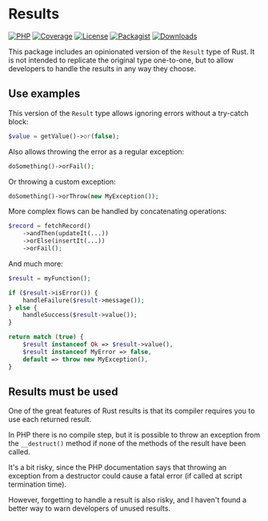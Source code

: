 Results
=======

[![PHP][php-badge]][php-url]
[![Coverage][coveralls-badge]][coveralls-url]
[![License][license-badge]][license-url]
[![Packagist][packagist-version-badge]][packagist-url]
[![Downloads][packagist-downloads-badge]][packagist-url]

[php-badge]: https://img.shields.io/badge/php-8.1%20to%208.2-777bb3.svg
[php-url]: https://coveralls.io/github/hereldar/php-results
[coveralls-badge]: https://img.shields.io/coverallsCoverage/github/hereldar/php-results
[coveralls-url]: https://coveralls.io/github/hereldar/php-results
[license-badge]: https://img.shields.io/badge/license-MIT-brightgreen.svg
[license-url]: LICENSE
[packagist-version-badge]: https://img.shields.io/packagist/v/hereldar/results.svg
[packagist-downloads-badge]: https://img.shields.io/packagist/dt/hereldar/results.svg
[packagist-url]: https://packagist.org/packages/hereldar/results

This package includes an opinionated version of the `Result` type of Rust. It is 
not intended to replicate the original type one-to-one, but to allow developers 
to handle the results in any way they choose.

Use examples
------------

This version of the `Result` type allows ignoring errors without a try-catch 
block:

```php
$value = getValue()->or(false);
```

Also allows throwing the error as a regular exception:

```php
doSomething()->orFail();
```

Or throwing a custom exception:

```php
doSomething()->orThrow(new MyException());
```

More complex flows can be handled by concatenating operations:

```php
$record = fetchRecord()
    ->andThen(updateIt(...))
    ->orElse(insertIt(...))
    ->orFail();
```

And much more:

```php
$result = myFunction();

if ($result->isError()) {
    handleFailure($result->message());
} else {
    handleSuccess($result->value());
}

return match (true) {
    $result instanceof Ok => $result->value(),
    $result instanceof MyError => false,
    default => throw new MyException(),
}
```

Results must be used
--------------------

One of the great features of Rust results is that its compiler requires you to 
use each returned result.

In PHP there is no compile step, but it is possible to throw an exception from 
the `__destruct()` method if none of the methods of the result have been called.

It's a bit risky, since the PHP documentation says that throwing an exception 
from a destructor could cause a fatal error (if called at script termination 
time).

However, forgetting to handle a result is also risky, and I haven't found a 
better way to warn developers of unused results.
